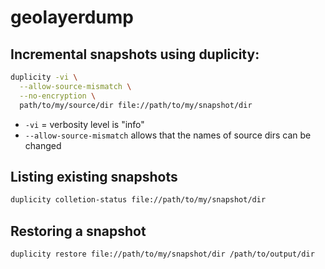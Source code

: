# geolayerdump


## Incremental snapshots using **duplicity**:
``` sh
duplicity -vi \
  --allow-source-mismatch \
  --no-encryption \
  path/to/my/source/dir file://path/to/my/snapshot/dir
```

- `-vi` = verbosity level is "info"
- `--allow-source-mismatch` allows that the names of source dirs can be changed

## Listing existing snapshots
``` sh
duplicity colletion-status file://path/to/my/snapshot/dir
```

## Restoring a snapshot
``` sh
duplicity restore file://path/to/my/snapshot/dir /path/to/output/dir
```
